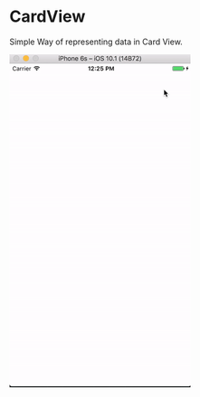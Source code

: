 # CardView

Simple Way of representing data in Card View.

![](https://github.com/guntidheerajkumar/CardView/blob/master/Output.gif)
